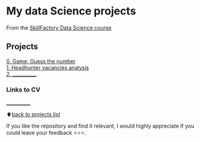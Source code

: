 # My data Science projects

From the [SkillFactory Data Science course](https://skillfactory.ru/data-scientist)

## Projects 
[0. Game: Guess the number](https://github.com/zamirich/SF-Part-1/tree/main/project_0)  
[1. Headhunter vacancies analysis](https://github.com/zamirich/SF-Part-1/tree/main/project_1)      
[2. __________](___)        

### Links to CV
[__________](___) 

:arrow_up:[back to projects list](https://github.com/zamirich/SF-Part-1/tree/main/README.md#Projects)

If you like the repository and find it relevant, I would highly appreciate if you could leave your feedback ⭐️⭐️⭐️.
